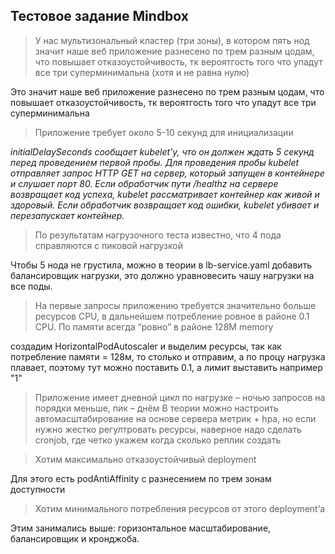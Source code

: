 ## Тестовое задание Mindbox 



>У нас мультизональный кластер (три зоны), в котором пять нод	значит наше веб приложение разнесено по трем разным цодам, что повышает отказоустойчивость, тк вероятгость того что упадут все три суперминимальна (хотя и не равна нулю)

Это значит наше веб приложение разнесено по трем разным цодам, что повышает отказоустойчивость, тк вероятгость того что упадут все три  суперминимальна


>Приложение требует около 5-10 секунд для инициализации
  
  *initialDelaySeconds сообщает kubelet'у, что он должен ждать 5 секунд перед проведением первой пробы. Для проведения пробы kubelet отправляет запрос HTTP GET на сервер, который запущен в контейнере и слушает порт 80. Если обработчик пути /healthz на сервере возвращает код успеха, kubelet рассматривает контейнер как живой и здоровый. Если обработчик возвращает код ошибки, kubelet убивает и перезапускает контейнер.*


>По результатам нагрузочного теста известно, что 4 пода справляются с пиковой нагрузкой

Чтобы 5 нода не грустила, можно в теории в lb-service.yaml добавить балансировщик нагрузки, это должно уравновесить чашу нагрузки на все поды.

>На первые запросы приложению требуется значительно больше ресурсов CPU, в дальнейшем потребление ровное в районе 0.1 CPU. По памяти всегда “ровно” в районе 128M memory

создадим HorizontalPodAutoscaler и выделим ресурсы,
так как потребление памяти = 128м, то столько и отправим, а по процу нагрузка плавает, поэтому тут можно поставить 0.1, а лимит выставить например "1"

>Приложение имеет дневной цикл по нагрузке – ночью запросов на порядки меньше, пик – днём
В теории можно настроить автомасштабирование на основе сервера метрик + hpa, но если нужно жестко регултровать ресурсы, наверное надо сделать cronjob, где четко укажем когда сколько реплик создать

>Хотим максимально отказоустойчивый deployment

Для этого есть podAntiAffinity с разнесением по трем зонам доступности

>Хотим минимального потребления ресурсов от этого deployment’а

Этим занимались выше: горизонтальное масштабирование, балансировщик и кронджоба. 
